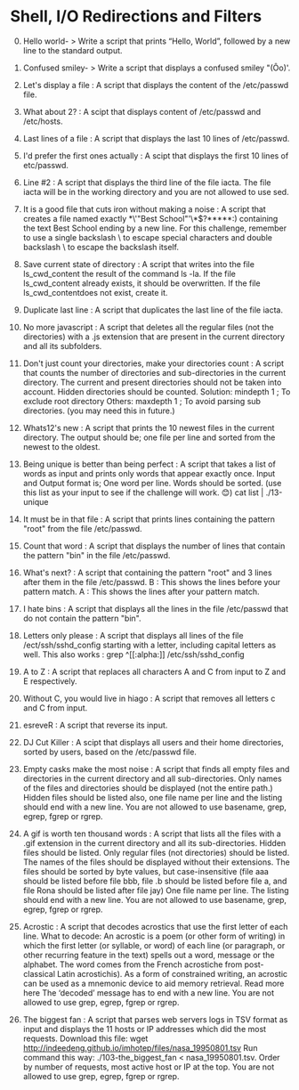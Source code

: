 # Shell, I/O Redirections and Filters
0. Hello world- > Write a script that prints “Hello, World”, followed by a new line to the standard output.
1. Confused smiley- > Write a script that displays a confused smiley "(Ôo)'.
2. Let's display a file : A script that displays the content of the /etc/passwd file.
3. What about 2? : A scipt that displays content of /etc/passwd and /etc/hosts.
4. Last lines of a file : A script that displays the last 10 lines of /etc/passwd.
5. I'd prefer the first ones actually : A scipt that displays the first 10 lines of etc/passwd.
6. Line #2 : A script that displays the third line of the file iacta.
       The file iacta will be in the working directory and you are not allowed to use sed.
7. It is a good file that cuts iron without making a noise : A script that creates a file named exactly \*\\'"Best School"\'\\*$\?\*\*\*\*\*:) containing the text Best School ending by a new line.
    For this challenge, remember to use a single backslash \ to escape special characters and double backslash \\ to escape the backslash itself.
8. Save current state of directory : A script that writes into the file ls_cwd_content the result of the command ls -la. If the file ls_cwd_content already exists, it should be overwritten. If the file ls_cwd_contentdoes not exist, create it.
9. Duplicate last line : A script that duplicates the last line of the file iacta.
10. No more javascript : A script that deletes all the regular files (not the directories) with a .js extension that are present in the current directory and all its subfolders.
11. Don't just count your directories, make your directories count : A script that counts the number of directories and sub-directories in the current directory.
The current and present directories should not be taken into account.
Hidden directories should be counted.
      Solution: mindepth 1 ; To exclude root directory
      Others: maxdepth 1 ; To avoid parsing sub directories. (you may need this in future.)

12. Whats12's new : A script that prints the 10 newest files in the current directory.
      The output should be; one file per line and sorted from the newest to the oldest.
13. Being unique is better than being perfect : A script that takes a list of words as input and prints only words that appear exactly once.
      Input and Output format is; One word per line.
      Words should be sorted. (use this list as your input to see if the challenge will work. 😊) cat list | ./13-unique
14. It must be in that file : A script that prints lines containing the pattern "root" from the file /etc/passwd.
15. Count that word : A script that displays the number of lines that contain the pattern "bin" in the file /etc/passwd.
16. What's next? : A script that containing the pattern "root" and 3 lines after them in the file /etc/passwd.
      B : This shows the lines before your pattern match.
      A : This shows the lines after your pattern match.
17. I hate bins : A script that displays all the lines in the file /etc/passwd that do not contain the pattern "bin".
18. Letters only please : A script that displays all lines of the file /ect/ssh/sshd_config starting with a letter, including capital letters as well.
     This also works : grep ^[[:alpha:]] /etc/ssh/sshd_config
19. A to Z : A script that replaces all characters A and C from input to Z and E respectively.
20. Without C, you would live in hiago : A script that removes all letters c and C from input.
21. esreveR : A script that reverse its input.
22. DJ Cut Killer : A scipt that displays all users and their home directories, sorted by users, based on the /etc/passwd file.
23. Empty casks make the most noise : A script that finds all empty files and directories in the current directory and all sub-directories.
     Only names of the files and directories should be displayed (not the entire path.)
     Hidden files should be listed also, one file name per line and the listing should end with a new line.
     You are not allowed to use basename, grep, egrep, fgrep or rgrep.
24. A gif is worth ten thousand words : A script that lists all the files with a .gif extension in the current directory and all its sub-directories.
    Hidden files should be listed.
    Only regular files (not directories) should be listed.
    The names of the files should be displayed without their extensions.
    The files should be sorted by byte values, but case-insensitive (file aaa should be listed before file bbb, file .b should be listed before file a, and file Rona should be listed after file jay)
    One file name per line.
    The listing should end with a new line.
    You are not allowed to use basename, grep, egrep, fgrep or rgrep.
25. Acrostic : A script that decodes acrostics that use the first letter of each line.
    What to decode: An acrostic is a poem (or other form of writing) in which the first letter (or syllable, or word) of each line (or paragraph, or other recurring feature in the text) spells out a word, message or the alphabet. The word comes from the French acrostiche from post-classical Latin acrostichis). As a form of constrained writing, an acrostic can be used as a mnemonic device to aid memory retrieval. Read more here
    The ‘decoded’ message has to end with a new line.
    You are not allowed to use grep, egrep, fgrep or rgrep.
26. The biggest fan : A script that parses web servers logs in TSV format as input and displays the 11 hosts or IP addresses which did the most requests.
    Download this file: wget http://indeedeng.github.io/imhotep/files/nasa_19950801.tsv
    Run command this way: ./103-the_biggest_fan < nasa_19950801.tsv.
    Order by number of requests, most active host or IP at the top.
    You are not allowed to use grep, egrep, fgrep or rgrep.

